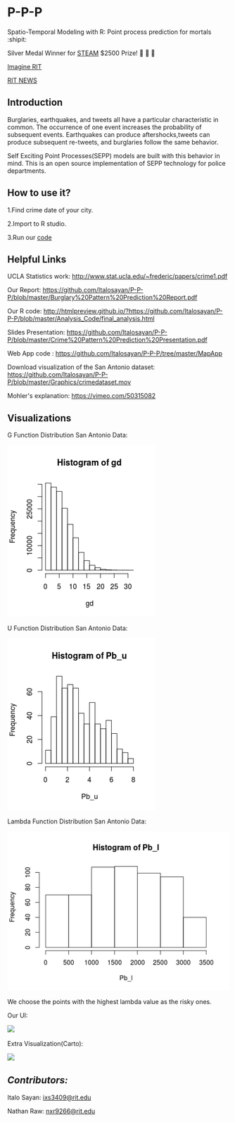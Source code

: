 # P-P-P
Spatio-Temporal Modeling with R: Point process prediction for mortals :shipit:

Silver Medal Winner for [STEAM](https://www.rit.edu/cla/criminaljustice/cpsi/steam-prize) $2500 Prize! :tada: :tada: :confetti_ball: 

[Imagine RIT](https://www.rit.edu/cla/criminaljustice/sites/rit.edu.cla.criminaljustice/files/images/Winner%20poster.pdf)

[RIT NEWS](http://www.rit.edu/news/story.php?id=66780)
## Introduction

Burglaries, earthquakes, and tweets all have a particular characteristic in common.  The occurrence of one event increases the probability of subsequent events.  Earthquakes can produce aftershocks,tweets can produce subsequent re-tweets, and burglaries follow the same behavior.  

Self Exciting Point Processes(SEPP) models are built with this behavior in mind.  This is an open source implementation of SEPP technology for police departments.

## How to use it?
1.Find crime date of your city.

2.Import to R studio.

3.Run our [code](http://htmlpreview.github.io/?https://github.com/Italosayan/P-P-P/blob/master/Analysis_Code/final_analysis.html)

## Helpful Links
UCLA Statistics work: http://www.stat.ucla.edu/~frederic/papers/crime1.pdf

Our Report: https://github.com/Italosayan/P-P-P/blob/master/Burglary%20Pattern%20Prediction%20Report.pdf

Our R code: http://htmlpreview.github.io/?https://github.com/Italosayan/P-P-P/blob/master/Analysis_Code/final_analysis.html

Slides Presentation: https://github.com/Italosayan/P-P-P/blob/master/Crime%20Pattern%20Prediction%20Presentation.pdf

Web App code : https://github.com/Italosayan/P-P-P/tree/master/MapApp

Download visualization of the San Antonio dataset: https://github.com/Italosayan/P-P-P/blob/master/Graphics/crimedataset.mov

Mohler's explanation: https://vimeo.com/50315082

## Visualizations
G Function Distribution San Antonio Data:

![](https://github.com/Italosayan/P-P-P/blob/master/Graphics/Rplot.png)

U Function Distribution San Antonio Data:

![](https://github.com/Italosayan/P-P-P/blob/master/Graphics/Rplot01.png)

Lambda Function Distribution San Antonio Data:

![](https://github.com/Italosayan/P-P-P/blob/master/Graphics/Rplot02.png)

We choose the points with the highest lambda value as the risky ones.

Our UI:

![](https://github.com/Italosayan/P-P-P/blob/master/Graphics/MapApp_Example.gif)

Extra Visualization(Carto):

![](https://github.com/Italosayan/P-P-P/blob/master/Graphics/crimedataset%20(1).gif)

## *Contributors:*

Italo Sayan: ixs3409@rit.edu

Nathan Raw: nxr9266@rit.edu

